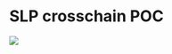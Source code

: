 
# SLP crosschain POC

[![](https://mermaid.ink/img/pako:eNqNks1qwzAQhF9l0TkxjfsfSg8m7amUgttT3cNGWifCttZIckNw8u5VHAcSN9D6IiN9M5od1ArJisRU5CWv5BKth_dZZiB8zeeHI_sF4_HjZhJBbblmRw6kZefGgdUG0pc3cFVQza1WC9pA2u62Xsmv2BYw2e6t0s4kjkCykWRc4wJ5fHR55O8tGofSazbgGZxemA00faaOvoq6XUCjYG4ZlUTnj3UbSNqkZFnsUx5iJJ36OoJvMorts6ZSgXZgCcNqYEXzJXMBCj0OAt5E-7lP0gUp1nWpSQ3o2wgMe52vf4sCGXcdmb6j-NBRDA877d3ZluLO9z4CdIWDKsxLtmsnTDK0P5FMLqIDvmMHWZL4bE-9dPLfpgZXxn-WFQRiJCqyFWoVXl-7M8iEX1JFmZiGX0U5NqXPRGa2AW3qcBU9Ke3ZimmOpaORwMZzujZSTL1t6ADNNC4sVj21_QHs6PQX)](https://mermaid.live/edit#pako:eNqNks1qwzAQhF9l0TkxjfsfSg8m7amUgttT3cNGWifCttZIckNw8u5VHAcSN9D6IiN9M5od1ArJisRU5CWv5BKth_dZZiB8zeeHI_sF4_HjZhJBbblmRw6kZefGgdUG0pc3cFVQza1WC9pA2u62Xsmv2BYw2e6t0s4kjkCykWRc4wJ5fHR55O8tGofSazbgGZxemA00faaOvoq6XUCjYG4ZlUTnj3UbSNqkZFnsUx5iJJ36OoJvMorts6ZSgXZgCcNqYEXzJXMBCj0OAt5E-7lP0gUp1nWpSQ3o2wgMe52vf4sCGXcdmb6j-NBRDA877d3ZluLO9z4CdIWDKsxLtmsnTDK0P5FMLqIDvmMHWZL4bE-9dPLfpgZXxn-WFQRiJCqyFWoVXl-7M8iEX1JFmZiGX0U5NqXPRGa2AW3qcBU9Ke3ZimmOpaORwMZzujZSTL1t6ADNNC4sVj21_QHs6PQX)